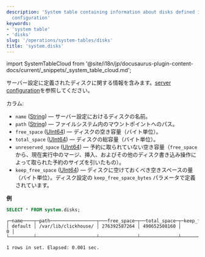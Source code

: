 ```yaml
---
description: 'System table containing information about disks defined in the server
  configuration'
keywords:
- 'system table'
- 'disks'
slug: '/operations/system-tables/disks'
title: 'system.disks'
---
```


import SystemTableCloud from '@site/i18n/jp/docusaurus-plugin-content-docs/current/_snippets/_system_table_cloud.md';

<SystemTableCloud/>

サーバー設定に定義されたディスクに関する情報を含みます。[server configuration](../../engines/table-engines/mergetree-family/mergetree.md#table_engine-mergetree-multiple-volumes_configure)を参照してください。

カラム:

- `name` ([String](../../sql-reference/data-types/string.md)) — サーバー設定におけるディスクの名前。
- `path` ([String](../../sql-reference/data-types/string.md)) — ファイルシステム内のマウントポイントへのパス。
- `free_space` ([UInt64](../../sql-reference/data-types/int-uint.md)) — ディスクの空き容量（バイト単位）。
- `total_space` ([UInt64](../../sql-reference/data-types/int-uint.md)) — ディスクの総容量（バイト単位）。
- `unreserved_space` ([UInt64](../../sql-reference/data-types/int-uint.md)) — 予約に取られていない空き容量（`free_space` から、現在実行中のマージ、挿入、およびその他のディスク書き込み操作によって取られた予約のサイズを引いたもの）。
- `keep_free_space` ([UInt64](../../sql-reference/data-types/int-uint.md)) — ディスクに空けておくべき空きスペースの量（バイト単位）。ディスク設定の `keep_free_space_bytes` パラメータで定義されています。

**例**

```sql
SELECT * FROM system.disks;
```

```response
┌─name────┬─path─────────────────┬───free_space─┬──total_space─┬─keep_free_space─┐
│ default │ /var/lib/clickhouse/ │ 276392587264 │ 490652508160 │               0 │
└─────────┴──────────────────────┴──────────────┴──────────────┴─────────────────┘

1 rows in set. Elapsed: 0.001 sec.
```
